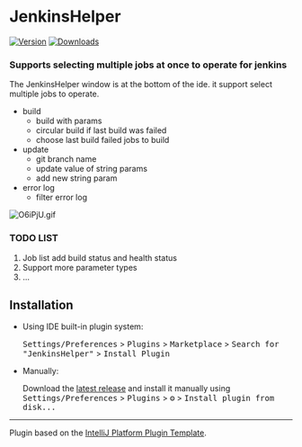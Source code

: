 # JenkinsHelper

<!--- ![Build](https://github.com/Lv-lifeng/JenkinsHelper/workflows/Build/badge.svg) --->
[![Version](https://img.shields.io/jetbrains/plugin/v/19155.svg)](https://plugins.jetbrains.com/plugin/19155)
[![Downloads](https://img.shields.io/jetbrains/plugin/d/19155.svg)](https://plugins.jetbrains.com/plugin/19155)

<!-- Plugin description -->
### Supports selecting multiple jobs at once to operate for jenkins 
The JenkinsHelper window is at the bottom of the ide. it support select multiple jobs to operate.
* build   
  * build with params
  * circular build if last build was failed 
  * choose last build failed jobs to build
* update
  * git branch name
  * update value of string params
  * add new string param
* error log
  * filter error log 

![O6iPjU.gif](https://s1.ax1x.com/2022/05/14/O6iPjU.gif)
<!-- Plugin description end -->

### TODO LIST
1. Job list add build status and health status 
2. Support more parameter types
3. ...
## Installation

- Using IDE built-in plugin system:

  <kbd>Settings/Preferences</kbd> > <kbd>Plugins</kbd> > <kbd>Marketplace</kbd> > <kbd>Search for "JenkinsHelper"</kbd> >
  <kbd>Install Plugin</kbd>

- Manually:

  Download the [latest release](https://github.com/Lv-lifeng/JenkinsHelper/releases/latest) and install it manually using
  <kbd>Settings/Preferences</kbd> > <kbd>Plugins</kbd> > <kbd>⚙️</kbd> > <kbd>Install plugin from disk...</kbd>


---
Plugin based on the [IntelliJ Platform Plugin Template][template].

[template]: https://github.com/JetBrains/intellij-platform-plugin-template

